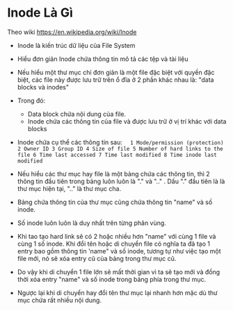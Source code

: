 # Inode Là Gì
Theo wiki
https://en.wikipedia.org/wiki/Inode
- Inode là kiến trúc dữ liệu của File System
- Hiểu đơn giản Inode chứa thông tin mô tả các tệp và  tài liệu
- Nếu hiểu một thư mục chỉ đơn giản là một file đặc biệt với quyền đặc biệt, các file này được lưu trữ trên ổ đĩa ở 2 phần khác nhau là: "data blocks và inodes"
- Trong đó:
	- Data block chứa nội dung của file.
	- Inode chứa các thông tin của file và được lưu trữ ở vị trí khác với data blocks
	
- Inode chứa cụ thể các thông tin sau:
`	1 Mode/permission (protection)
	2 Owner ID
	3 Group ID
	4 Size of file
	5 Number of hard links to the file
	6 Time last accessed
	7 Time last modified
	8 Time inode last modified 
`	
- Nếu hiểu các thư mục hay file là một bảng chứa các thông tin, thì 2 thông tin đầu tiên trong bảng luôn luôn là "." và ".." . Dấu "." đầu tiên là là thư mục hiện tại, ".." là thư mục cha.
- Bảng chứa thông tin của thư mục cũng chứa thông tin "name" và số inode. 
- Số inode luôn luôn là duy nhất trên từng phân vùng. 
- Khi tao tạo hard link sẽ có 2 hoặc nhiều hơn "name" với cùng 1 file và cùng 1 số inode. Khi đổi tên hoặc di chuyển file có nghĩa ta đã tạo 1 entry bao gồm thông tin 'name" và số inode, tương tự như việc tạo một file mới, nó sẽ xóa entry cũ của bảng trong thư mục cũ.
- Do vậy khi di chuyển 1 file lớn sẽ mất thời gian vì ta sẽ tạo mới và đồng thời xóa entry "name" và số inode trong bảng phía trong thư mục.
- Ngược lại khi di chuyển hay đổi tên thư mục lại nhanh hơn mặc dù thư mục chứa rất nhiều nội dung.

